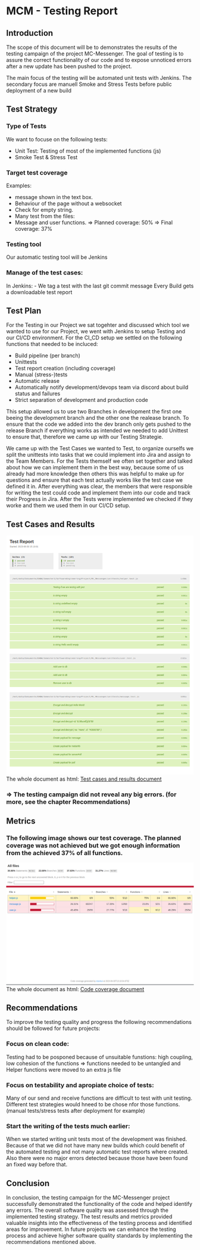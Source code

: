 # MCM - Testing Report

## Introduction
<!-- This section provides an overview of the software testing process and the scope of the testing activities. ### Marcel -->
The scope of this document will be to demonstrates the results of the testing campaign of the project MC-Messenger. 
The goal of testing is to assure the correct functionality of our code and to expose unnoticed errors after a new update has been pushed to the project.

The main focus of the testing will be automated unit tests with Jenkins.
The secondary focus are manuell Smoke and Stress Tests before public deployment of a new build


## Test Strategy
<!-- This section describes the overall approach to testing, including the testing methodology, testing types, and testing techniques used. Highlight which automatic testing tools/frameworks are used for your project -->

### Type of Tests
We want to focuse on the following tests:
- Unit Test: Testing of most of the implemented functions (js) 
- Smoke Test & Stress Test

### Target test coverage
Examples:
- message shown in the text box.
- Behaviour of the page without a websocket
- Check for empty string.
- Many test from the files:
- Message and user functions.
=> Planned coverage: 50%
=> Final coverage: 37%

### Testing tool
Our automatic testing tool will be Jenkins

### Manage of the test cases: 
In Jenkins: - We tag a test with the last git commit message
Every Build gets a downloadable test report

## Test Plan
<!-- This section outlines the specific testing tasks, timelines, and resources required to achieve the testing objectives. -->
<!-- ### Tim Nau-->
For the Testing in our Project we sat togehter and discussed which tool we wanted to use for our Project, we went with Jenkins to setup Testing and our CI/CD environment.
For the CI_CD setup we settled on the following functions that needed to be incluced:
- Build pipeline (per branch)
- Unittests
- Test report creation (including coverage)
- Manual (stress-)tests
- Automatic release
- Automatically notify development/devops team via discord about build status and failures
- Strict separation of development and production code

This setup allowed us to use two Branches in development the first one beeing the development branch and the other one the realease branch. To ensure that the code we added into the dev branch only gets pushed to the release Branch if everything works as intended we needed to add Unittest to ensure that, therefore we came up with our Testing Strategie.

We came up with the Test Cases we wanted to Test, to organize ourselfs we split the unittests into tasks that we could implement into Jira and assign to the Team Members. For the Tests themself we often set together and talked about how we can implement them in the best way, because some of us already had more knowledge then others this was helpful to make up for questions and ensure that each test actually works like the test case we defined it in. After everything was clear, the members that were responsible for writing the test could code and implement them into our code and track their Progress in Jira. After the Tests werre implemented we checked if they worke and them we used them in our CI/CD setup.

## Test Cases and Results
<!-- This section details the specific test cases that were executed, including their pass/fail status and any defects found during testing. (You may link to the repository of your use cases.) -->
<!-- ## Test Results -->
<!-- This section summarizes the results of the testing, including major defects found, their severity, and the steps taken to resolve them. (You may link to the test reports generated by your testing tool.) -->
<!-- ### Erik G -->
![Test cases and results](../Finals/images/test_report.png?raw=true "Test cases and results")<br>
The whole document as html: [Test cases and results document](https://github.com/Scherrik/se_mcm/tree/rel_nmcm/Mc_Messenger/unittests/test-report.html)

### => The testing campaign did not reveal any big errors. (for more, see the chapter Recommendations)

## Metrics
<!-- This section provides quantitative data on the testing process, such as the number of defects found, the defect resolution time, and the test coverage achieved. -->

### The following image shows our test coverage. The planned coverage was not achieved but we got enough information from the achieved 37% of all functions.
![Code coverage](../Finals/images/Code_Coverage.png?raw=true "Code coverage")
The whole document as html: [Code coverage document](https://github.com/Scherrik/se_mcm/tree/rel_nmcm/Mc_Messenger/unittests/test-report.html)
<!-- ### Erik G -->

## Recommendations 
<!-- This section offers suggestions for improving the testing process and the quality of the software. ### Marcel -->

To improve the testing quality and progress the following recommendations should be followed for future projects: 

### Focus on clean code: 
Testing had to be posponed because of unsuitable funstions: high coupling, low cohesion of the functions 
=> functions needed to be untangled and Helper functions were moved to an extra js file
### Focus on testability and apropiate choice of tests:
Many of our send and receive functions are difficult to test with unit testing. Different test strategies would hneed to be chose nfor those functions. (manual tests/stress tests after deployment for example)

### Start the writing of the tests much earlier: 
When we started writing unit tests most of the development was finished. 
Because of that we did not have many new builds which could benefit of the automated testing and not many automatic test reports where created.
Also there were  no major errors detected because those have been found an fixed way before that.

## Conclusion
<!-- This section summarizes the key findings of the testing and the overall status of the software quality. -->
In conclusion, the testing campaign for the MC-Messenger project successfully demonstrated the functionality of the code and helped identify any errors. The overall software quality was assessed through the implemented testing strategy. The test results and metrics provided valuable insights into the effectiveness of the testing process and identified areas for improvement. In future projects we can enhance the testing process and achieve higher software quality standards by implementing the recommendations mentioned above.
